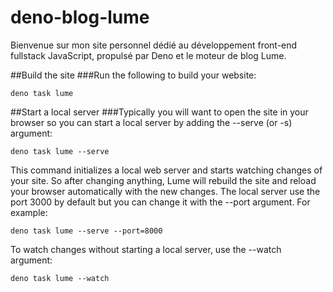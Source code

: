 # deno-blog-lume
Bienvenue sur mon site personnel dédié au développement front-end fullstack JavaScript, propulsé par Deno et le moteur de blog Lume.


##Build the site
###Run the following to build your website:
```
deno task lume
```

##Start a local server
###Typically you will want to open the site in your browser so you can start a local server by adding the --serve (or -s) argument:
```
deno task lume --serve
```
This command initializes a local web server and starts watching changes of your site. So after changing anything, Lume will rebuild the site and reload your browser automatically with the new changes. The local server use the port 3000 by default but you can change it with the --port argument. For example:
```
deno task lume --serve --port=8000
```
To watch changes without starting a local server, use the --watch argument:
```
deno task lume --watch
```